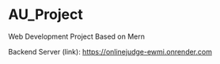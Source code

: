 # AU_Project
Web Development Project Based on Mern

Backend Server (link): https://onlinejudge-ewmi.onrender.com
